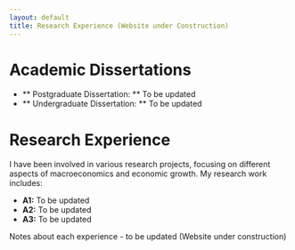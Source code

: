 ```yaml
---
layout: default
title: Research Experience (Website under Construction)
---
```


# Academic Dissertations

- ** Postgraduate Dissertation: ** To be updated
- ** Undergraduate Dissertation: ** To be updated

# Research Experience

I have been involved in various research projects, focusing on different aspects of macroeconomics and economic growth. My research work includes:

- **A1:** To be updated
- **A2:** To be updated
- **A3:** To be updated

Notes about each experience - to be updated (Website under construction)
